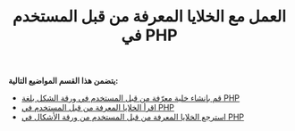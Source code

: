 ﻿---
title: العمل مع الخلايا المعرفة من قبل المستخدم في PHP
type: docs
weight: 130
url: /ar/java/working-with-user-defined-cells-in-php/
---
**يتضمن هذا القسم المواضيع التالية:**

- [قم بإنشاء خلية معرّفة من قبل المستخدم في ورقة الشكل بلغة PHP](/diagram/ar/java/create-user-defined-cell-in-the-shapesheet-in-php/)
- [اقرأ الخلايا المعرفة من قبل المستخدم في PHP](https://docs.aspose.com/diagram/java/read-shape-s-user-defined-cells-in-php/)
- [استرجع الخلايا المعرفة من قبل المستخدم من ورقة الأشكال في PHP](/diagram/ar/java/retrieve-user-defined-cells-from-shapesheet-in-php/)
